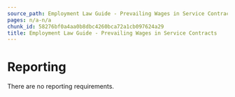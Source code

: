 ```yaml
---
source_path: Employment Law Guide - Prevailing Wages in Service Contracts.md
pages: n/a-n/a
chunk_id: 58276bf0a4aa0b8dbc4260bca72a1cb097624a29
title: Employment Law Guide - Prevailing Wages in Service Contracts
---
```

# Reporting

There are no reporting requirements.

